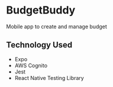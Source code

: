 # BudgetBuddy
 Mobile app to create and manage budget
 
## Technology Used
- Expo
- AWS Cognito
- Jest
- React Native Testing Library